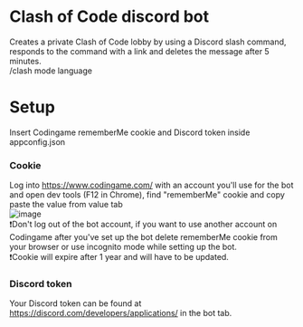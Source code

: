# Clash of Code discord bot
Creates a private Clash of Code lobby by using a Discord slash command, responds to the command with a link and deletes the message after 5 minutes.  
/clash mode language

# Setup
Insert Codingame rememberMe cookie and Discord token inside appconfig.json

### Cookie
Log into https://www.codingame.com/ with an account you'll use for the bot and open dev tools (F12 in Chrome), find "rememberMe" cookie and copy paste the value from value tab  
![image](https://user-images.githubusercontent.com/106081841/192303232-49f774ba-dc12-486a-a643-ef05a516b9a7.png)  
:exclamation:Don't log out of the bot account, if you want to use another account on Codingame after you've set up the bot delete rememberMe cookie from your browser or use incognito mode while setting up the bot.  
:exclamation:Cookie will expire after 1 year and will have to be updated.

### Discord token  
Your Discord token can be found at https://discord.com/developers/applications/ in the bot tab.
